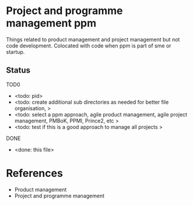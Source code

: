 # Project and programme management ppm

Things related to product management and project management but not code development. Colocated with code when ppm is part of sme or startup.

## Status

TOD0
* <todo: pid>
* <todo: create additional sub directories as needed for better file organisation, >
* <todo: select a ppm approach, agile product management, agile project management, PMBoK, PPMI, Prince2, etc >
* <todo: test if this is a good approach to manage all projects >

DONE
* <done: this file>

# References

* Product management
* Project and programme management
